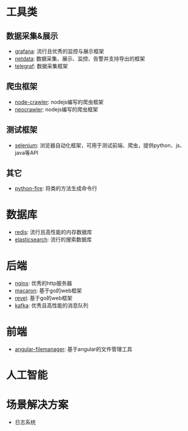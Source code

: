 
# 工具类

## 数据采集&展示
* [grafana](https://github.com/grafana/grafana): 流行且优秀的监控与展示框架
* [netdata](https://github.com/firehol/netdata): 数据采集、展示、监控、告警并支持导出的框架
* [telegraf](https://github.com/influxdata/telegraf): 数据采集框架

## 爬虫框架
* [node-crawler](https://github.com/bda-research/node-crawler): nodejs编写的爬虫框架
* [neocrawler](https://www.npmjs.com/package/neocrawler): nodejs编写的爬虫框架

## 测试框架
* [selenium](https://github.com/SeleniumHQ/selenium): 浏览器自动化框架，可用于测试前端、爬虫，提供python、js、java等API

## 其它
* [python-fire](https://github.com/google/python-fire): 将类的方法生成命令行


# 数据库
* [redis](https://github.com/antirez/redis): 流行且高性能的内存数据库
* [elasticsearch](https://github.com/elastic/elasticsearch): 流行的搜索数据库


# 后端
* [nginx](https://github.com/nginx/nginx): 优秀的http服务器
* [macaron](https://github.com/go-macaron/macaron): 基于go的web框架
* [revel](http://revel.github.io/): 基于go的web框架
* [kafka](https://github.com/apache/kafka): 优秀且高性能的消息队列


# 前端
* [angular-filemanager](https://github.com/joni2back/angular-filemanager): 基于angular的文件管理工具


# 人工智能


# 场景解决方案
* 日志系统
